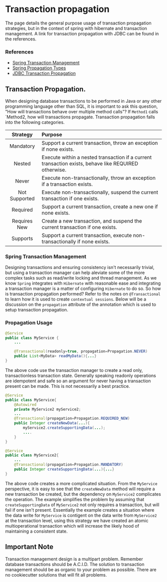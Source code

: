 # Transaction propagation

The page details the general purpose usage of transaction propagation strategies, but in the context of spring with hibernate and transaction management. A link for transaction propagation with JDBC can be found in the references.

### References

- [Spring Transaction Management](https://docs.spring.io/spring-framework/docs/4.3.x/spring-framework-reference/html/transaction.html)
- [Spring Propagation Types](https://docs.spring.io/spring-framework/docs/current/javadoc-api/org/springframework/transaction/annotation/Propagation.html)
- [JDBC Transaction Propagation](https://docs.oracle.com/cd/A87860_01/doc/java.817/a83725/trans1.htm#1108707)

## Transaction Propagation.

When designing database transactions to be performed in Java or any other programming language other than SQL, it is important to ask this question, "How will transactions behave over multiple method calls"? If `Method1` calls `Method2, how will transactions propagate. Transaction propagation falls into the following categories.

|   Strategy    | Purpose                                                                                              |
| :-----------: | :--------------------------------------------------------------------------------------------------- |
|   Mandatory   | Support a current transaction, throw an exception if none exists.                                    |
|    Nested     | Execute within a nested transaction if a current transaction exists, behave like REQUIRED otherwise. |
|     Never     | Execute non-transactionally, throw an exception if a transaction exists.                             |
| Not Supported | Execute non-transactionally, suspend the current transaction if one exists.                          |
|   Required    | Support a current transaction, create a new one if none exists.                                      |
| Requires New  | Create a new transaction, and suspend the current transaction if one exists.                         |
|   Supports    | Support a current transaction, execute non-transactionally if none exists.                           |

### Spring Transaction Management

Designing transactions and ensuring consistency isn't necessarily trivial, but using a transaction manager can help aleviate some of the more complex tasks such as read/write locking and thread management. As we know `Spring` integrates with `Hibernate` with reasonable ease and integrating a transaction manager is a matter of configuring `Hibernate` to do so. So how is transaction propagation performed? Refer to the notes on `@Transactional` to learn how it is used to create `contextual sessions`. Below will be a discussion on the `propagation` attribute of the annotation which is used to setup transaction propagation.

### Propagation Usage

```java
@Service
public class MyService {
    ...

    @Transactional(readonly=true, propagation=Propagation.NEVER)
    public List<MyData> readMyData(){...}
}
```

The above code use the transaction manager to create a read only, transactionless transaction state. Generally speaking readonly operations are idempotent and safe so an argument for never having a transaction present can be made. This is not necessarily a best practice.

```java
@Service
public class MyService{
    @Autowired
    private MyService2 myService2;
    ...
    @Transactional(propagation=Propagation.REQUIRED_NEW)
    public Integer createNewData(...){
        myService2.createSupportingData(...);
        ....
    }
}

@Service
public class MyService2{
    ...
    @Transactional(propagation=Propagation.MANDATORY)
    public Integer createSupportingData(...){...}
}
```

The above code creates a more complicated situation. From the `MyService` perspective, it is easy to see that the `createNewData` method will require a new transaction be created, but the dependency on `MyService2` complicates the operation. The example simplifies the problem by assuming that `createSupportingData` of `MyService2` not only requires a transaction, but will fail if one isn't present. Essentially the example creates a situation where the data write for `MyService` is contigent on the data write from `MyService2` at the transaction level, using this strategy we have created an atomic multioperational transaction which will increase the likely hood of maintaining a consistent state.

## Important Note

Transaction management design is a multipart problem. Remember database transactions should be A.C.I.D. The solution to transaction management should be as organic to your problem as possible. There are no cookiecutter solutions that will fit all problems.
